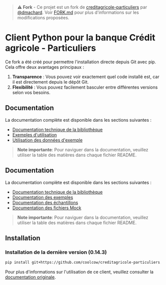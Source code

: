 > **⚠️ Fork** - Ce projet est un fork de [creditagricole-particuliers](https://github.com/dmachard/creditagricole-particuliers) par [@dmachard](https://github.com/dmachard). Voir [FORK.md](FORK.md) pour plus d'informations sur les modifications proposées.

# Client Python pour la banque Crédit agricole - Particuliers

Ce fork a été créé pour permettre l'installation directe depuis Git avec pip. Cela offre deux avantages principaux :

1. **Transparence** : Vous pouvez voir exactement quel code installé est, car il est directement depuis le dépôt Git.
2. **Flexibilité** : Vous pouvez facilement basculer entre différentes versions selon vos besoins.

## Documentation

La documentation complète est disponible dans les sections suivantes :

- [Documentation technique de la bibliothèque](docs/LIBRARY_REFERENCE.md)
- [Exemples d'utilisation](examples/README.md)
- [Utilisation des données d'exemple](samples/README.md)

> **Note importante**: Pour naviguer dans la documentation, veuillez utiliser la table des matières dans chaque fichier README.

## Documentation

La documentation complète est disponible dans les sections suivantes :

- [Documentation technique de la bibliothèque](creditagricole_particuliers/README.md)
- [Documentation des exemples](examples/README.md)
- [Documentation des échantillons](samples/README.md)
- [Documentation des fichiers Mock](mocks/README.md)

> **Note importante**: Pour naviguer dans la documentation, veuillez utiliser la table des matières dans chaque fichier README.

## Installation

### Installation de la dernière version (0.14.3)
```bash
pip install git+https://github.com/coolcow/creditagricole-particuliers.git
```

Pour plus d'informations sur l'utilisation de ce client, veuillez consulter la [documentation originale](https://github.com/dmachard/creditagricole-particuliers).
